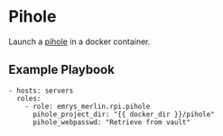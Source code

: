 Pihole
=========

Launch a [pihole](https://pi-hole.net/) in a docker container.

Example Playbook
----------------

    - hosts: servers
      roles:
        - role: emrys_merlin.rpi.pihole
          pihole_project_dir: "{{ docker_dir }}/pihole"
          pihole_webpasswd: "Retrieve from vault"
